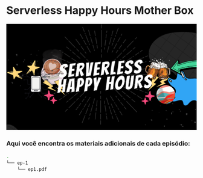 # Serverless Happy Hours Mother Box

![Serverless HH Banner](https://github.com/serverlesshh/serverless-happy-hours/blob/main/Banner%20SHH.png)

### Aqui você encontra os materiais adicionais de cada episódio:

```bash
.
└── ep-1
    └── ep1.pdf
    
```
